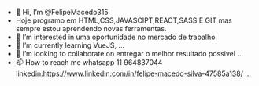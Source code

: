 - 👋 Hi, I’m @FelipeMacedo315
- Hoje programo em HTML,CSS,JAVASCIPT,REACT,SASS E GIT mas sempre estou aprendendo novas ferramentas. 
- 👀 I’m interested in uma oportunidade no mercado de trabalho.
- 🌱 I’m currently learning VueJS, ...
- 💞️ I’m looking to collaborate on entregar o melhor resultado possivel  ...
- 📫 How to reach me whatsapp 11 964837044 linkedin:https://www.linkedin.com/in/felipe-macedo-silva-47585a138/ ...

<!---
FelipeMacedo315/FelipeMacedo315 is a ✨ special ✨ repository because its `README.md` (this file) appears on your GitHub profile.
You can click the Preview link to take a look at your changes.
--->
